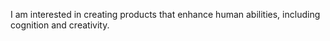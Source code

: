 I am interested in creating products that enhance human abilities, including cognition and creativity.
